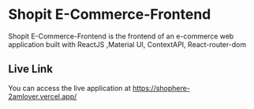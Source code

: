 # Shopit E-Commerce-Frontend

Shopit E-Commerce-Frontend is the frontend of an e-commerce web application built with ReactJS ,Material UI, ContextAPI, React-router-dom

## Live Link

You can access the live application at https://shophere-2amlover.vercel.app/




